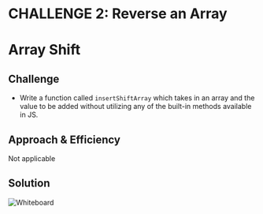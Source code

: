 # CHALLENGE 2: Reverse an Array

# Array Shift


## Challenge
- Write a function called `insertShiftArray` which takes in an array and the value to be added without utilizing any of the built-in methods available in JS.

## Approach & Efficiency
Not applicable

## Solution
![Whiteboard](./reverse-array.png)
